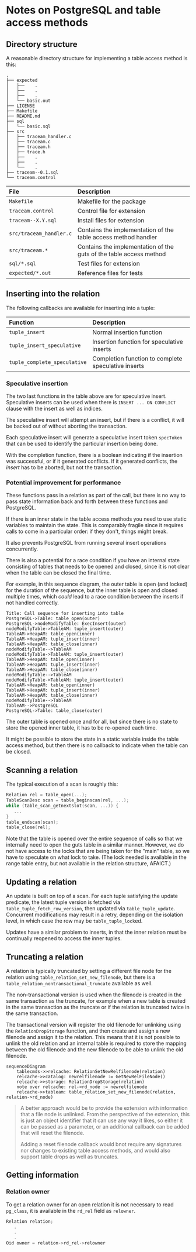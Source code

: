 # Notes on PostgreSQL and table access methods

## Directory structure

A reasonable directory structure for implementing a table access
method is this:

```
.
├── expected
│   ├──    .
│   ├──    .
│   ├──    .
│   └── basic.out
├── LICENSE
├── Makefile
├── README.md
├── sql
│   └── basic.sql
├── src
│   ├── traceam_handler.c
│   ├── traceam.c
│   ├── traceam.h
│   ├── trace.h
│   ├──    .
│   ├──    .
│   └──    .
├── traceam--0.1.sql
└── traceam.control
```

| File                    | Description                                                        |
|:------------------------|:-------------------------------------------------------------------|
| `Makefile`              | Makefile for the package                                           |
| `traceam.control`       | Control file for extension                                         |
| `traceam--X.Y.sql`      | Install files for extension                                        |
| `src/traceam_handler.c` | Contains the implementation of the table access method handler     |
| `src/traceam.*`         | Contains the implementation of the guts of the table access method |
| `sql/*.sql`             | Test files for extension                                           |
| `expected/*.out`        | Reference files for tests                                          |


## Inserting into the relation

The following callbacks are available for inserting into a tuple:

| Function                     | Description                                         |
|:-----------------------------|:----------------------------------------------------|
| `tuple_insert`               | Normal insertion function                           |
| `tuple_insert_speculative`   | Insertion function for speculative inserts          |
| `tuple_complete_speculative` | Completion function to complete speculative inserts |

### Speculative insertion

The two last functions in the table above are for speculative
insert. Speculative inserts can be used when there is `INSERT ... ON
CONFLICT` clause with the insert as well as indices.

The speculative insert will attempt an insert, but if there is a
conflict, it will be backed out of without aborting the transaction.

Each speculative insert will generate a speculative insert token
`specToken` that can be used to identify the particular insertion
being done.

With the completion function, there is a boolean indicating if the
insertion was successful, or if it generated conflicts. If it
generated conflicts, the *insert* has to be aborted, but not the
transaction.

### Potential improvement for performance

These functions pass in a relation as part of the call, but there is
no way to pass state information back and forth between these
functions and PostgreSQL.

If there is an inner state in the table access methods you need to use
static variables to maintain the state. This is comparably fragile
since it requires calls to come in a particular order: if they don't,
things might break.

It also prevents PostgreSQL from running several insert operations
concurrently.

There is also a potential for a race condition if you have an internal
state consisting of tables that needs to be opened and closed, since
it is not clear when the table can be closed the final time.

For example, in this sequence diagram, the outer table is open (and
locked) for the duration of the sequence, but the inner table is open
and closed multiple times, which *could* lead to a race condition
between the inserts if not handled correctly.

```sequence{theme="hand"}
Title: Call sequence for inserting into table
PostgreSQL->Table: table_open(outer)
PostgreSQL->nodeModifyTable: ExecInsert(outer)
nodeModifyTable->TableAM: tuple_insert(outer)
TableAM->HeapAM: table_open(inner)
TableAM->HeapAM: tuple_insert(inner)
TableAM->HeapAM: table_close(inner)
nodeModifyTable-->TableAM
nodeModifyTable->TableAM: tuple_insert(outer)
TableAM->HeapAM: table_open(inner)
TableAM->HeapAM: tuple_insert(inner)
TableAM->HeapAM: table_close(inner)
nodeModifyTable-->TableAM
nodeModifyTable->TableAM: tuple_insert(outer)
TableAM->HeapAM: table_open(inner)
TableAM->HeapAM: tuple_insert(inner)
TableAM->HeapAM: table_close(inner)
nodeModifyTable-->TableAM
TableAM-->PostgreSQL
PostgreSQL->Table: table_close(outer)
```

The outer table is opened once and for all, but since there is no
state to store the opened inner table, it has to be re-opened each
time.

It might be possible to store the state in a static variable inside
the table access method, but then there is no callback to indicate
when the table can be closed.

## Scanning a relation

The typical execution of a scan is roughly this:

```c
Relation rel = table_open(...);
TableScanDesc scan = table_beginscan(rel, ...);
while (table_scan_getnextslot(scan, ...)) {
   ...
}
table_endscan(scan);
table_close(rel);
```

Note that the table is opened over the entire sequence of calls so
that we internally need to open the guts table in a similar
manner. However, we do not have access to the locks that are being
taken for the "main" table, so we have to speculate on what lock to
take. (The lock needed is available in the range table entry, but not
available in the relation structure, AFAICT.)

## Updating a relation

An update is built on top of a scan. For each tuple satisfying the
update predicate, the latest tuple version is fetched via
`table_tuple_fetch_row_version`, then updated via `table_tuple_update`.
Concurrent modifications may result in a retry, depending on the
isolation level, in which case the row may be `table_tuple_lock`ed.

Updates have a similar problem to inserts, in that the inner relation
must be continually reopened to access the inner tuples.

## Truncating a relation

A relation is typically truncated by setting a different file node for
the relation using `table_relation_set_new_filenode`, but there is a
`table_relation_nontransactional_truncate` available as well.

The non-transactional version is used when the filenode is created in
the same transaction as the truncate, for example when a new table is
created in the same transaction as the truncate or if the relation is
truncated twice in the same transaction.

The transactional version will register the old filenode for unlinking
using the `RelationDropStorage` function, and then create and assign a
new filenode and assign it to the relation. This means that it is not
possible to unlink the old relation and an internal table is required
to store the mapping between the old filenode and the new filenode to
be able to unlink the old filenode.

```mermaid
sequenceDiagram
	tablecmds->>relcache: RelationSetNewRelfilenode(relation)
	relcache->>catalog: newrelfilenode := GetNewRelFileNode()
	relcache->>storage: RelationDropStorage(relation)
	note over relcache: rel->rd_node := newrelfilenode
	relcache->>tableam: table_relation_set_new_filenode(relation, relation->rd_node)
```

> A better approach would be to provide the extension with information
> that a file node is unlinked. From the perspective of the extension,
> this is just an object identifier that it can use any way it likes,
> so either it can be passed as a parameter, or an additional callback
> can be added that will reset the filenode. 
> 
> Adding a reset filenode callback would bnot require any signatures
> nor changes to existing table access methods, and would also support
> table drops as well as truncates.

## Getting information

### Relation owner

To get a relation owner for an open relation it is not necessary to
read `pg_class`, it is available in the `rd_rel` field as `relowner`.

```c
Relation relation;
   .
   .
   .
Oid owner = relation->rd_rel->relowner
```

